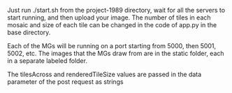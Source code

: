 Just run ./start.sh from the project-1989 directory, wait for all the servers to start running, and then upload your image. The number of tiles in each mosaic and size of each tile can be changed in the code of app.py in the base directory.

Each of the MGs will be running on a port starting from 5000, then 5001, 5002, etc. The images that the MGs draw from are in the static folder, each in a separate labeled folder. 

The tilesAcross and renderedTileSize values are passed in the data parameter of the post request as strings